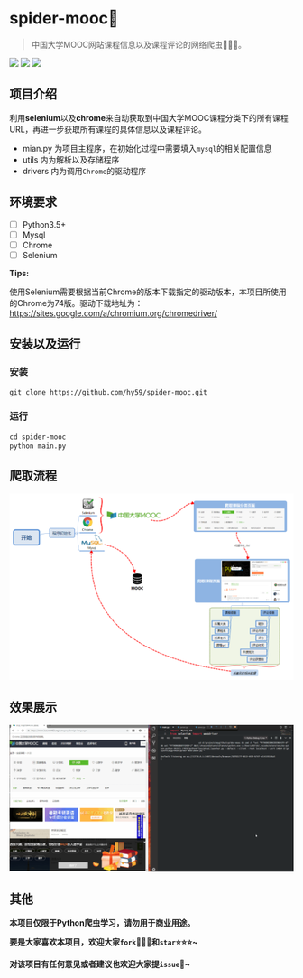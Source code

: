# spider-mooc🌈

> 中国大学MOOC网站课程信息以及课程评论的网络爬虫🤣🤣🤣。

![](<https://img.shields.io/badge/Python-3.5%2B-green.svg>)
![](https://img.shields.io/badge/Spider-mooc-orange.svg)
![](https://img.shields.io/badge/Buildby-ChaseHuang-ff69b4.svg)

## 项目介绍

利用**selenium**以及**chrome**来自动获取到中国大学MOOC课程分类下的所有课程URL，再进一步获取所有课程的具体信息以及课程评论。

- mian.py 为项目主程序，在初始化过程中需要填入`mysql`的相关配置信息
- utils 内为解析以及存储程序
- drivers 内为调用`Chrome`的驱动程序

## 环境要求

- [ ] Python3.5+
- [ ] Mysql
- [ ] Chrome
- [ ] Selenium

**Tips:**

使用Selenium需要根据当前Chrome的版本下载指定的驱动版本，本项目所使用的Chrome为74版。驱动下载地址为：<https://sites.google.com/a/chromium.org/chromedriver/>

## 安装以及运行
### 安装
```
git clone https://github.com/hy59/spider-mooc.git
```
### 运行
```
cd spider-mooc
python main.py
```
## 爬取流程

![](src/mooc爬取流程.png)

## 效果展示

![](src/过程展示.gif)

## 其他

**本项目仅限于Python爬虫学习，请勿用于商业用途。**

**要是大家喜欢本项目，欢迎大家`fork`🍴🍴🍴和`star`⭐⭐⭐~**

**对该项目有任何意见或者建议也欢迎大家提`issue`🙋~**




